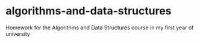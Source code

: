 # algorithms-and-data-structures
Homework for the Algorithms and Data Structures course in my first year of university
